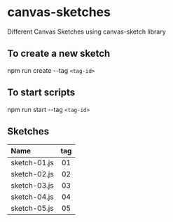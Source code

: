 # canvas-sketches

Different Canvas Sketches using canvas-sketch library

## To create a new sketch

npm run create --tag `<tag-id>`

## To start scripts

npm run start --tag `<tag-id>`

## Sketches

| Name         | tag |
| :----------- | :-: |
| sketch-01.js | 01  |
| sketch-02.js | 02  |
| sketch-03.js | 03  |
| sketch-04.js | 04  |
| sketch-05.js | 05  |
